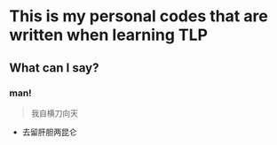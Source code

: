 # This is my personal codes that are written when learning TLP
## What can I say?
### man!
> 我自横刀向天
+ 去留肝胆两昆仑
